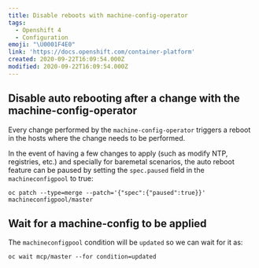 ```yaml
---
title: Disable reboots with machine-config-operator
tags:
  - Openshift 4
  - Configuration
emoji: "\U0001F4E0"
link: 'https://docs.openshift.com/container-platform'
created: 2020-09-22T16:09:54.000Z
modified: 2020-09-22T16:09:54.000Z
---
```


## Disable auto rebooting after a change with the machine-config-operator

Every change performed by the `machine-config-operator` triggers a reboot in the
hosts where the change needs to be performed.

In the event of having a few changes to apply (such as modify NTP, registries,
etc.) and specially for baremetal scenarios, the auto reboot feature can be
paused by setting the `spec.paused` field in the `machineconfigpool` to true:

```
oc patch --type=merge --patch='{"spec":{"paused":true}}' machineconfigpool/master
```

## Wait for a machine-config to be applied

The `machineconfigpool` condition will be `updated` so we can wait for it as:

```
oc wait mcp/master --for condition=updated
```
